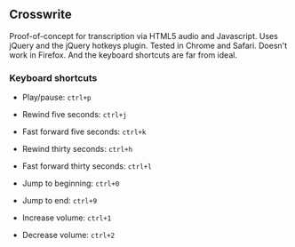 ## Crosswrite

Proof-of-concept for transcription via HTML5 audio and Javascript. Uses jQuery and the jQuery hotkeys plugin. Tested in Chrome and Safari. Doesn't work in Firefox. And the keyboard shortcuts are far from ideal.

### Keyboard shortcuts

* Play/pause: `ctrl+p`

* Rewind five seconds: `ctrl+j`
* Fast forward five seconds: `ctrl+k`
* Rewind thirty seconds: `ctrl+h`
* Fast forward thirty seconds: `ctrl+l`

* Jump to beginning: `ctrl+0`
* Jump to end: `ctrl+9`

* Increase volume: `ctrl+1`
* Decrease volume: `ctrl+2`
